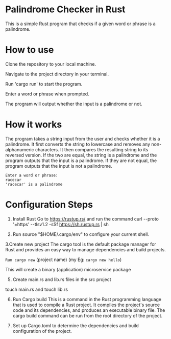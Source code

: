 # Palindrome Checker in Rust

This is a simple Rust program that checks if a given word or phrase is a palindrome.

# How to use

Clone the repository to your local machine.

Navigate to the project directory in your terminal.

Run 'cargo run' to start the program.

Enter a word or phrase when prompted.

The program will output whether the input is a palindrome or not.

# How it works

The program takes a string input from the user and checks whether it is a palindrome. It first converts the string to lowercase and removes any non-alphanumeric characters. It then compares the resulting string to its reversed version. If the two are equal, the string is a palindrome and the program outputs that the input is a palindrome. If they are not equal, the program outputs that the input is not a palindrome.

```
Enter a word or phrase:
racecar
'racecar' is a palindrome 
```

# Configuration Steps


1. Install Rust Go to https://rustup.rs/ and run the command curl --proto '=https' --tlsv1.2 -sSf https://sh.rustup.rs | sh

2. Run source "$HOME/.cargo/env" to configure your current shell.

3.Create new project The cargo tool is the default package manager for Rust and provides an easy way to manage dependencies and build projects.

  `Run cargo new` (project name) (my Eg: `cargo new hello`)

This will create a binary (application) microservice package

5. Create main.rs and lib.rs files in the src project

touch main.rs and touch lib.rs

6. Run Cargo build
This is a command in the Rust programming language that is used to compile a Rust project. It compiles the project's source code and its dependencies, and produces an executable binary file. The cargo build command can be run from the root directory of the project.

7. Set up Cargo.toml to determine the dependencies and build configuration of the project.

